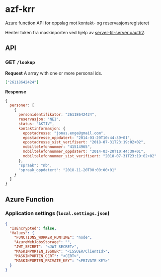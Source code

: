 # azf-krr

Azure function API for oppslag mot kontakt- og reservasjonsregisteret

Henter token fra maskinporten ved hjelp av [server-til-server oauth2](https://docs.digdir.no/oidc_auth_server-to-server-oauth2.html).

## API

### GET ```/lookup```

**Request**
A array with one or more personal ids.

```json
["26118642424"]
```

**Response**

```js
{
  personer: [
    {
      personidentifikator: "26118642424",
      reservasjon: "NEI",
      status: "AKTIV",
      kontaktinformasjon: {
        epostadresse: "jonas.enge@gmail.com",
        epostadresse_oppdatert: "2014-03-20T10:44:39+01",
        epostadresse_sist_verifisert: "2018-07-31T23:19:02+02",
        mobiltelefonnummer: "41514965",
        mobiltelefonnummer_oppdatert: "2014-03-20T10:44:39+01",
        mobiltelefonnummer_sist_verifisert: "2018-07-31T23:19:02+02"
      },
      "spraak": "nb",
      "spraak_oppdatert": "2018-11-20T00:00:00+01"
    }
  ]
}
```

## Azure Function

### Application settings (``local.settings.json``)

```json
{
  "IsEncrypted": false,
  "Values": {
    "FUNCTIONS_WORKER_RUNTIME": "node",
    "AzureWebJobsStorage": "",
    "JWT_SECRET": "<JWT SECRET>",
    "MASKINPORTEN_ISSUER": "<ISSUER/ClientId>",
    "MASKINPORTEN_CERT": "<CERT>",
    "MASKINPORTEN_PRIVATE_KEY": "<PRIVATE KEY>"
  }
}
```
